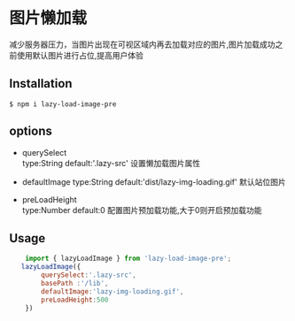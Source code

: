 # 图片懒加载
减少服务器压力，当图片出现在可视区域内再去加载对应的图片,图片加载成功之前使用默认图片进行占位,提高用户体验

## Installation

`$ npm i lazy-load-image-pre`

## options
* querySelect  
    type:String
    default:'.lazy-src'
    设置懒加载图片属性  
    
* defaultImage
    type:String
    default:'dist/lazy-img-loading.gif'
    默认站位图片

* preLoadHeight  
    type:Number 
    default:0
    配置图片预加载功能,大于0则开启预加载功能
    
## Usage
```javascript
    import { lazyLoadImage } from 'lazy-load-image-pre';
   lazyLoadImage({
        querySelect:'.lazy-src',
        basePath :'/lib',
        defaultImage:'lazy-img-loading.gif',
        preLoadHeight:500
    })

```